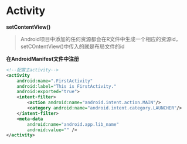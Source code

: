 # Activity
**setContentView()**
> Android项目中添加的任何资源都会在R文件中生成一个相应的资源id，
> setCOntentView()中传入的就是布局文件的id

**在AndroidManifest文件中注册**
```xml
<!--配置主activity-->
<activity
    android:name=".FirstActivity"
    android:label="This is FirstActivity."
    android:exported="true">
    <intent-filter>
        <action android:name="android.intent.action.MAIN"/>
        <category android:name="android.intent.category.LAUNCHER"/>
    </intent-filter>
    <meta-data
        android:name="android.app.lib_name"
        android:value="" />
</activity>
```